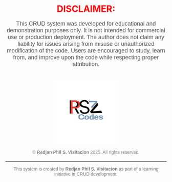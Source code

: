<h1 align="center">
  <span style="color: red; font-weight: bold;">DISCLAIMER:</span>
</h1>

<p align="center" style="font-size: 18px; font-family: Arial, sans-serif; color: #555;">
  This CRUD system was developed for educational and demonstration purposes only. It is not intended for commercial use or production deployment. 
  The author does not claim any liability for issues arising from misuse or unauthorized modification of the code. 
  Users are encouraged to study, learn from, and improve upon the code while respecting proper attribution.
</p>

<!-- Logo Image -->
<div align="center">
  <img class="headP hlogo" src="img/rpsv.jpg" alt="CRUD Logo" style="max-width: 200px; margin-top: 20px;">
</div>

<!-- Footer -->
<p align="center" style="font-size: 14px; color: #888; font-family: Arial, sans-serif;">
  &copy; <strong>Redjan Phil S. Visitacion</strong> 2025. All rights reserved.
</p>

<hr style="border: 0; border-top: 1px solid #ccc; margin-top: 20px;">

<p align="center" style="font-size: 14px; color: #777; font-family: Arial, sans-serif;">
  This system is created by <strong>Redjan Phil S. Visitacion</strong> as part of a learning initiative in CRUD development.
</p>
